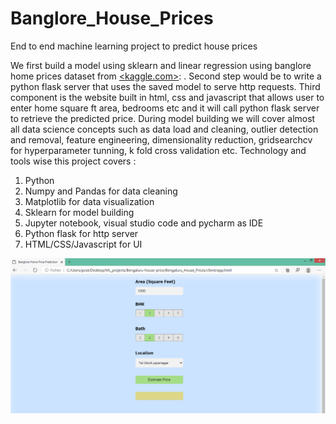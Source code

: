 # Banglore_House_Prices
End to end machine learning project  to predict house prices

We first build a model using sklearn and linear regression using banglore home prices dataset from  [&lt;kaggle.com&gt;](https://www.kaggle.com/amitabhajoy/bengaluru-house-price-data): . Second step would be to write a python flask server that uses the saved model to serve http requests. Third component is the website built in html, css and javascript that allows user to enter home square ft area, bedrooms etc and it will call python flask server to retrieve the predicted price. During model building we will cover almost all data science concepts such as data load and cleaning, outlier detection and removal, feature engineering, dimensionality reduction, gridsearchcv for hyperparameter tunning, k fold cross validation etc. Technology and tools wise this project covers :
1. Python
2. Numpy and Pandas for data cleaning
3. Matplotlib for data visualization
4. Sklearn for model building
5. Jupyter notebook, visual studio code and pycharm as IDE
6. Python flask for http server
7. HTML/CSS/Javascript for UI

![image info](app.PNG)
